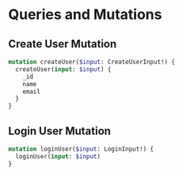 # Queries and Mutations

## Create User Mutation

```graphql
mutation createUser($input: CreateUserInput!) {
  createUser(input: $input) {
    _id
    name
    email
  }
}
```

## Login User Mutation

```graphql
mutation loginUser($input: LoginInput!) {
  loginUser(input: $input)
}
```
